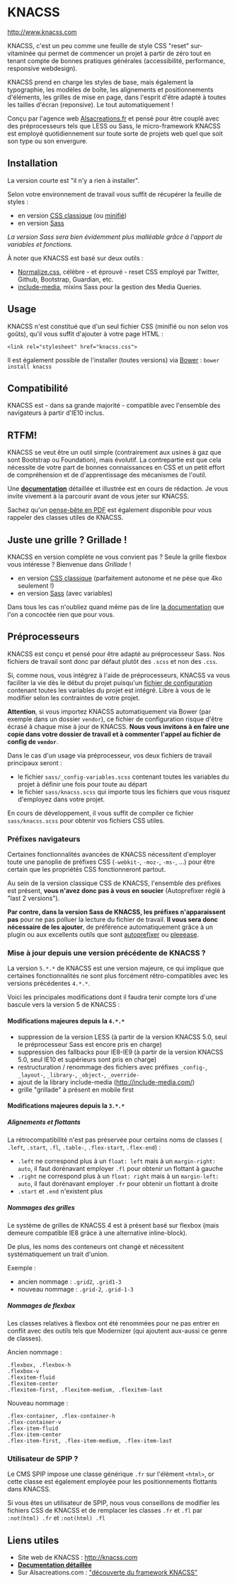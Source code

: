 # KNACSS

http://www.knacss.com

KNACSS, c'est un peu comme une feuille de style CSS "reset" sur-vitaminée qui permet de commencer un projet à partir de zéro tout en tenant compte de bonnes pratiques générales (accessibilité, performance, responsive webdesign).

KNACSS prend en charge les styles de base, mais également la typographie, les modèles de boîte, les alignements et positionnements d'éléments, les grilles de mise en page, dans l'esprit d'être adapté à toutes les tailles d'écran (reponsive). Le tout automatiquement !

Conçu par l'agence web [Alsacreations.fr](http://alsacreations.fr) et pensé pour être couplé avec des préprocesseurs tels que LESS ou Sass, le micro-framework KNACSS est employé quotidiennement sur toute sorte de projets web quel que soit son type ou son envergure.

## Installation

La version courte est "il n'y a rien à installer".

Selon votre environnement de travail vous suffit de récupérer la feuille de styles :

- en version [CSS classique](https://raw.githubusercontent.com/raphaelgoetter/KNACSS/master/css/knacss-unminified.css) (ou [minifié](vhttps://raw.githubusercontent.com/raphaelgoetter/KNACSS/master/css/knacss.css))
- en version [Sass](https://github.com/raphaelgoetter/KNACSS/tree/master/sass)

_La version Sass sera bien évidemment plus malléable grâce à l'apport de variables et fonctions._

À noter que KNACSS est basé sur deux outils :

- [Normalize.css](http://necolas.github.io/normalize.css/), célèbre - et éprouvé - reset CSS employé par Twitter, Github, Bootstrap, Guardian, etc.
- [include-media](http://include-media.com/), mixins Sass pour la gestion des Media Queries.

## Usage

KNACSS n'est constitué que d'un seul fichier CSS (minifié ou non selon vos goûts), qu'il vous suffit d'ajouter à votre page HTML :

    <link rel="stylesheet" href="knacss.css">

Il est également possible de l'installer (toutes versions) via [Bower](http://bower.io/) : ```bower install knacss```

## Compatibilité

KNACSS est - dans sa grande majorité - compatible avec l'ensemble des navigateurs à partir d'IE10 inclus.


## RTFM!

KNACSS se veut être un outil simple (contrairement aux usines à gaz que sont Bootstrap ou Foundation), mais évolutif.
La contrepartie est que cela nécessite de votre part de bonnes connaissances en CSS et un petit effort de compréhension et de d'apprentissage des mécanismes de l'outil.

Une [**documentation**](https://github.com/raphaelgoetter/KNACSS/tree/master/doc) détaillée et illustrée est en cours de rédaction. Je vous invite vivement à la parcourir avant de vous jeter sur KNACSS.

Sachez qu'un [pense-bête en PDF](http://knacss.com/KNACSS-cheatsheet.pdf) est également disponible pour vous rappeler des classes utiles de KNACSS.

## Juste une grille ? Grillade !

KNACSS en version complète ne vous convient pas&nbsp;? Seule la grille flexbox vous intéresse&nbsp;? Bienvenue dans *Grillade* !

- en version [CSS classique](https://raw.githubusercontent.com/alsacreations/KNACSS/master/css/grillade.css) (parfaitement autonome et ne pèse que 4ko seulement&nbsp;!)
- en version [Sass](https://raw.githubusercontent.com/alsacreations/KNACSS/master/css/grillade.scss) (avec variables)

Dans tous les cas n'oubliez quand même pas de lire [la documentation](https://github.com/alsacreations/KNACSS/blob/master/doc/03-grilles.md) que l'on a concoctée rien que pour vous.


## Préprocesseurs

KNACSS est conçu et pensé pour être adapté au préprocesseur Sass. Nos fichiers de travail sont donc par défaut plutôt des `.scss` et non des `.css`.

Si, comme nous, vous intégrez à l'aide de préprocesseurs, KNACSS va vous faciliter la vie dès le début du projet puisqu'un [fichier de configuration](https://github.com/raphaelgoetter/KNACSS/blob/master/sass/_config-variables.scss) contenant toutes les variables du projet est intégré.
Libre à vous de le modifier selon les contraintes de votre projet.

**Attention**, si vous importez KNACSS automatiquement via Bower (par exemple dans un dossier `vendor`), ce fichier de configuration risque d'être écrasé à chaque mise à jour de KNACSS. **Nous vous invitons à en faire une copie dans votre dossier de travail et à commenter l'appel au fichier de config de `vendor`**.

Dans le cas d'un usage via préprocesseur, vos deux fichiers de travail principaux seront :
- le fichier `sass/_config-variables.scss` contenant toutes les variables du projet à définir une fois pour toute au départ
- le fichier `sass/knacss.scss` qui importe tous les fichiers que vous risquez d'employez dans votre projet.

En cours de développement, il vous suffit de compiler ce fichier `sass/knacss.scss` pour obtenir vos fichiers CSS utiles.

### Préfixes navigateurs

Certaines fonctionnalités avancées de KNACSS nécessitent d'employer toute une panoplie de préfixes CSS (`-webkit-`, `-moz-`, `-ms-`, ...) pour être certain que les propriétés CSS fonctionneront partout.

Au sein de la version classique CSS de KNACSS, l'ensemble des préfixes est présent, **vous n'avez donc pas à vous en soucier** (Autoprefixer réglé à "last 2 versions").

**Par contre, dans la version Sass de KNACSS, les préfixes n'apparaissent pas** pour ne pas polluer la lecture du fichier de travail. **Il vous sera donc nécessaire de les ajouter**, de préférence automatiquement grâce à un plugin ou aux excellents outils que sont [autoprefixer](https://github.com/postcss/autoprefixer) ou [pleeease](http://pleeease.io/).

### Mise à jour depuis une version précédente de KNACSS ?

La version `5.*.*` de KNACSS est une version majeure, ce qui implique que certaines fonctionnalités ne sont plus forcément rétro-compatibles avec les versions précédentes `4.*.*`.

Voici les principales modifications dont il faudra tenir compte lors d'une bascule vers la version 5 de KNACSS&nbsp;:

#### Modifications majeures depuis la `4.*.*`

- suppression de la version LESS (à partir de la version KNACSS 5.0, seul le préprocesseur Sass est encore pris en charge)
- suppression des fallbacks pour IE8-IE9 (à partir de la version KNACSS 5.0, seul IE10 et supérieurs sont pris en charge)
- restructuration / renommage des fichiers avec préfixes `_config-`, `_layout-`, `_library-`, `_object-`, `_override-`
- ajout de la library include-media (http://include-media.com/)
- grille "grillade" à présent en mobile first

#### Modifications majeures depuis la `3.*.*`

##### Alignements et flottants

La rétrocompatibilité n'est pas préservée pour certains noms de classes ( `.left`, `.start`, `.fl`, `.table-`, `.flex-start`, `.flex-end`)&nbsp;:

- `.left` ne correspond plus à un `float: left` mais à un `margin-right: auto`, il faut dorénavant employer `.fl` pour obtenir un flottant à gauche
- `.right` ne correspond plus à un `float: right` mais à un `margin-left: auto`, il faut dorénavant employer `.fr` pour obtenir un flottant à droite
- `.start` et `.end` n'existent plus

##### Nommages des grilles

Le système de grilles de KNACSS 4 est à présent basé sur flexbox (mais demeure compatible IE8 grâce à une alternative inline-block).

De plus, les noms des conteneurs ont changé et nécessitent systématiquement un trait d'union.

Exemple :

- ancien nommage : `.grid2`, `.grid1-3`
- nouveau nommage : `.grid-2`, `.grid-1-3`

##### Nommages de flexbox

Les classes relatives à flexbox ont été renommées pour ne pas entrer en conflit avec des outils tels que Modernizer (qui ajoutent aux-aussi ce genre de classes).

Ancien nommage :

```
.flexbox, .flexbox-h
.flexbox-v
.flexitem-fluid
.flexitem-center
.flexitem-first, .flexitem-medium, .flexitem-last
```

Nouveau nommage :

```
.flex-container, .flex-container-h
.flex-container-v
.flex-item-fluid
.flex-item-center
.flex-item-first, .flex-item-medium, .flex-item-last
```

### Utilisateur de SPIP ?

Le CMS SPIP impose une classe générique `.fr` sur l'élément `<html>`, or cette classe est également employée pour les positionnements flottants dans KNACSS.

Si vous êtes un utilisateur de SPIP, nous vous conseillons de modifier les fichiers CSS de KNACSS et de remplacer les classes `.fr` et `.fl` par `:not(html) .fr` et `:not(html) .fl`

## Liens utiles

* Site web de KNACSS : http://knacss.com
* [**Documentation détaillée**](https://github.com/raphaelgoetter/KNACSS/tree/master/doc)
* Sur Alsacreations.com : ["découverte du framework KNACSS"](http://www.alsacreations.com/tuto/lire/1577-decouverte-du-framework-css-KNACSS.html)
